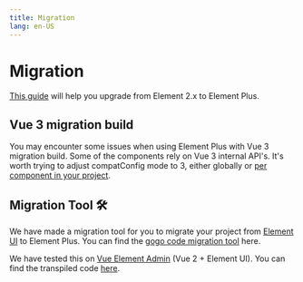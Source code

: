 ```yaml
---
title: Migration
lang: en-US
---
```


# Migration

[This guide](https://github.com/vuesax-alphax/vuesax-alpha/discussions/5658) will help you upgrade from Element 2.x to Element Plus.

## Vue 3 migration build

You may encounter some issues when using Element Plus with Vue 3 migration build. Some of the components rely on Vue 3 internal API's. It's worth trying to adjust compatConfig mode to 3, either globally or [per component in your project](https://v3.vuejs.org/guide/migration/migration-build.html#per-component-config).

## Migration Tool :hammer_and_wrench:

We have made a migration tool for you to migrate your project from [Element UI](https://element.eleme.io) to Element Plus.
You can find the [gogo code migration tool](https://github.com/thx/gogocode/tree/main/packages/gogocode-plugin-element) here.

We have tested this on [Vue Element Admin](https://github.com/PanJiaChen/vue-element-admin) (Vue 2 + Element UI). You can find the transpiled code [here](https://github.com/gogocodeio/vue-element-admin).

<style scoped>
  details {
    margin-top: 8px;
  }
</style>
